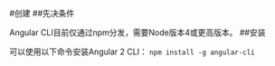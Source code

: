 #创建
##先决条件

Angular CLI目前仅通过npm分发，需要Node版本4或更高版本。
##安装

可以使用以下命令安装Angular 2 CLI：
```npm install -g angular-cli```